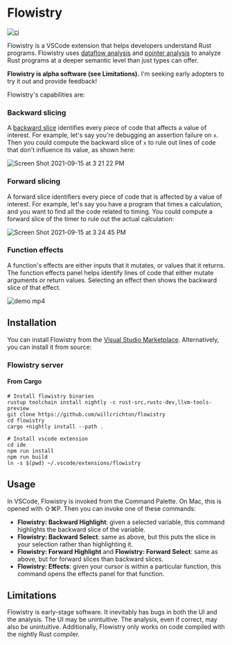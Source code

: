 # Flowistry

[![ci](https://github.com/willcrichton/flowistry/actions/workflows/ci.yml/badge.svg)](https://github.com/willcrichton/flowistry/actions/workflows/ci.yml)

Flowistry is a VSCode extension that helps developers understand Rust programs. Flowistry uses [dataflow analysis](https://en.wikipedia.org/wiki/Data-flow_analysis) and [pointer analysis](https://en.wikipedia.org/wiki/Pointer_analysis) to analyze Rust programs at a deeper semantic level than just types can offer. 

**Flowistry is alpha software (see Limitations).** I'm seeking early adopters to try it out and provide feedback!

Flowistry's capabilities are:

### Backward slicing

A [backward slice](https://en.wikipedia.org/wiki/Program_slicing) identifies every piece of code that affects a value of interest. For example, let's say you're debugging an assertion failure on `x`. Then you could compute the backward slice of `x` to rule out lines of code that don't influence its value, as shown here:

![Screen Shot 2021-09-15 at 3 21 22 PM](https://user-images.githubusercontent.com/663326/133517705-8763f437-33d9-4451-8fad-ec224ddb2ad7.png)


### Forward slicing

A forward slice identifiers every piece of code that is affected by a value of interest. For example, let's say you have a program that times a calculation, and you want to find all the code related to timing. You could compute a forward slice of the timer to rule out the actual calculation:

![Screen Shot 2021-09-15 at 3 24 45 PM](https://user-images.githubusercontent.com/663326/133518019-4b2b03f2-5cb3-4e93-875d-bc2bba463d71.png)

### Function effects

A function's effects are either inputs that it mutates, or values that it returns. The function effects panel helps identify lines of code that either mutate arguments or return values. Selecting an effect then shows the backward slice of that effect.

![demo mp4](https://user-images.githubusercontent.com/663326/133518170-cfc0e12b-6be3-4180-a661-418d3ccb5d2b.gif)

## Installation

You can install Flowistry from the [Visual Studio Marketplace](https://marketplace.visualstudio.com/items?itemName=wcrichton.flowistry). Alternatively, you can install it from source:

### Flowistry server

#### From Cargo

```
# Install flowistry binaries
rustup toolchain install nightly -c rust-src,rustc-dev,llvm-tools-preview
git clone https://github.com/willcrichton/flowistry
cd flowistry
cargo +nightly install --path .

# Install vscode extension
cd ide
npm run install
npm run build
ln -s $(pwd) ~/.vscode/extensions/flowistry
```

## Usage

In VSCode, Flowistry is invoked from the Command Palette. On Mac, this is opened with ⇧⌘P. Then you can invoke one of these commands:
* **Flowistry: Backward Highlight**: given a selected variable, this command highlights the backward slice of the variable.
* **Flowistry: Backward Select**: same as above, but this puts the slice in your selection rather than highlighting it. 
* **Flowistry: Forward Highlight** and **Flowistry: Forward Select**: same as above, but for forward slices than backward slices.
* **Flowistry: Effects**: given your cursor is within a particular function, this command opens the effects panel for that function.

## Limitations

Flowistry is early-stage software. It inevitably has bugs in both the UI and the analysis. The UI may be unintuitive. The analysis, even if correct, may also be unintuitive. Additionally, Flowistry only works on code compiled with the nightly Rust compiler.
